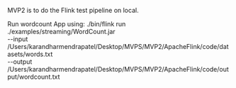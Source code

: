 MVP2 is to do the Flink test pipeline on local. 

Run wordcount App using: 
./bin/flink run ./examples/streaming/WordCount.jar \
--input /Users/karandharmendrapatel/Desktop/MVPS/MVP2/ApacheFlink/code/datasets/words.txt \
--output /Users/karandharmendrapatel/Desktop/MVPS/MVP2/ApacheFlink/code/output/wordcount.txt
